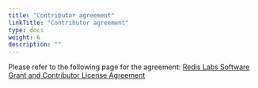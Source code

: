```yaml
---
title: "Contributor agreement"
linkTitle: "Contributor agreement"
type: docs
weight: 6
description: ""
---
```


Please refer to the following page for the agreement: [Redis Labs Software Grant and Contributor License Agreement](https://cla-assistant.io/RedisGraph/RedisGraph)
